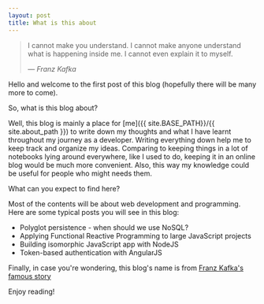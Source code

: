 ```yaml
---
layout: post
title: What is this about
---
```


> I cannot make you understand. I cannot make anyone understand what is happening inside me. I cannot even explain it to myself.
> 
> &mdash; <cite>Franz Kafka</cite>

Hello and welcome to the first post of this blog (hopefully there will be many more to come).

So, what is this blog about?

Well, this blog is mainly a place for [me]({{ site.BASE_PATH}}/{{ site.about_path }}) to write down my thoughts and what I have learnt throughout my journey as a developer. Writing everything down help me to keep track and organize my ideas. Comparing to keeping things in a lot of notebooks lying around everywhere, like I used to do, keeping it in an online blog would be much more convenient. Also, this way my knowledge could be useful for people who might needs them.


What can you expect to find here?

Most of the contents will be about web development and programming. Here are some typical posts you will see in this blog:

- Polyglot persistence - when should we use NoSQL?
- Applying Functional Reactive Programming to large JavaScript projects
- Building isomorphic JavaScript app with NodeJS
- Token-based authentication with AngularJS

Finally, in case you're wondering, this blog's name is from [Franz Kafka's famous story](https://www.gutenberg.org/files/5200/5200-h/5200-h.htm)

Enjoy reading!
